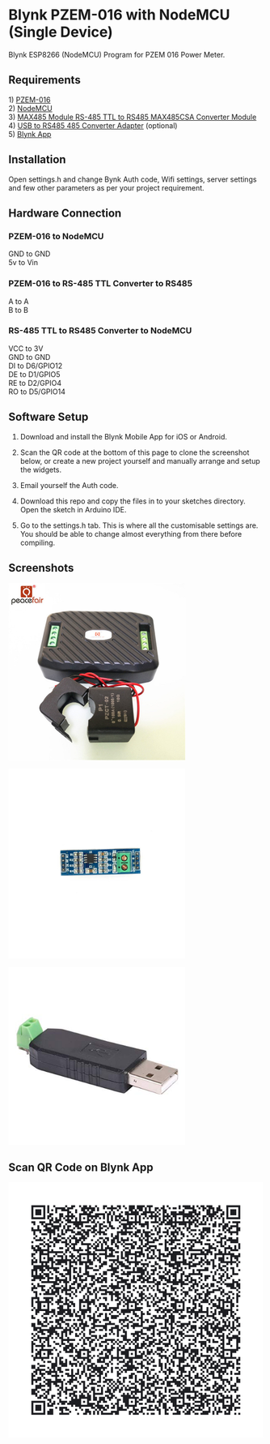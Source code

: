 # Blynk PZEM-016 with NodeMCU (Single Device)
Blynk ESP8266 (NodeMCU) Program for PZEM 016 Power Meter. 

<h2>Requirements</h2>
1) <a href="http://s.click.aliexpress.com/e/pV6CDdr2">PZEM-016</a></br>
2) <a href="http://s.click.aliexpress.com/e/nlefJ4PI">NodeMCU</a></br>
3) <a href="http://s.click.aliexpress.com/e/5D9mJ8JW">MAX485 Module RS-485 TTL to RS485 MAX485CSA Converter Module </a></br>
4) <a href="http://s.click.aliexpress.com/e/e9vv4Wwy">USB to RS485 485 Converter Adapter</a> (optional)</br>
5) <a href="https://play.google.com/store/apps/details?id=cc.blynk">Blynk App</a></br>

<h2> Installation </h2>
Open settings.h and change Bynk Auth code, Wifi settings, server settings and few other parameters as per your project requirement.


<h2> Hardware Connection </h2>

<h3>PZEM-016 to NodeMCU</h3>

GND to GND</br>
5v to Vin</br>

<h3>PZEM-016 to RS-485 TTL Converter to RS485</h3>

A to A</br>
B to B</br>

<h3>RS-485 TTL to RS485 Converter to NodeMCU</h3>

VCC to 3V</br>
GND to GND</br>
DI  to D6/GPIO12</br>
DE  to D1/GPIO5</br>
RE  to D2/GPIO4</br>
RO  to D5/GPIO14</br>


<h2> Software Setup </h2>

1) Download and install the Blynk Mobile App for iOS or Android.

2) Scan the QR code at the bottom of this page to clone the screenshot below, or create a new project yourself and manually arrange and setup the widgets.

3) Email yourself the Auth code.

4) Download this repo and copy the files in to your sketches directory. Open the sketch in Arduino IDE.

5) Go to the settings.h tab. This is where all the customisable settings are. You should be able to change almost everything from there before compiling.

<h2> Screenshots </h2>

<img src="/images/products/peacefair-pzem-016-with-split-ct.jpg" alt="PZEM-016" title="PZEM-016" width="350" height=""></br>

<img src="/images/products/max485-rs-485-to-ttl-converter-module.jpg" alt="MAX485 Module RS-485 TTL to RS485 MAX485CSA Converter Module " title="MAX485 Module RS-485 TTL to RS485 MAX485CSA Converter Module " width="350" height=""></br>

<img src="/images/products/usb-to-rs485.jpg" alt="USB to RS485 485 Converter Adapter" title="USB to RS485 485 Converter Adapter" width="350" height=""></br>


<h2> Scan QR Code on Blynk App </h2>

<img src="/images/blynk-scan-qr-code.png" alt="Blynk Project QR code" title="Blynk Project QR code"></br>
